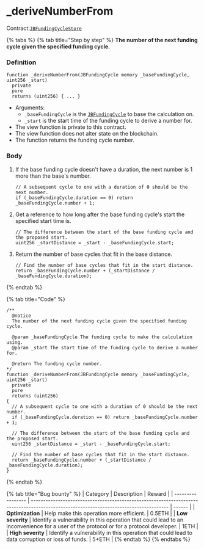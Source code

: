 # \_deriveNumberFrom

Contract:[`JBFundingCycleStore`](../)​

{% tabs %}
{% tab title="Step by step" %}
**The number of the next funding cycle given the specified funding cycle.**

### Definition

```solidity
function _deriveNumberFrom(JBFundingCycle memory _baseFundingCycle, uint256 _start)
  private
  pure
  returns (uint256) { ... }
```

* Arguments:
  * `_baseFundingCycle` is the [`JBFundingCycle`](../../../data-structures/jbfundingcycle.md) to base the calculation on.
  * `_start` is the start time of the funding cycle to derive a number for.
* The view function is private to this contract.
* The view function does not alter state on the blockchain.
* The function returns the funding cycle number.

### Body

1.  If the base funding cycle doesn't have a duration, the next number is 1 more than the base's number.

    ```solidity
    // A subsequent cycle to one with a duration of 0 should be the next number.
    if (_baseFundingCycle.duration == 0) return _baseFundingCycle.number + 1;
    ```
2.  Get a reference to how long after the base funding cycle's start the specified start time is. 

    ```solidity
    // The difference between the start of the base funding cycle and the proposed start.
    uint256 _startDistance = _start - _baseFundingCycle.start;
    ```
3.  Return the number of base cycles that fit in the base distance.

    ```solidity
    // Find the number of base cycles that fit in the start distance.
    return _baseFundingCycle.number + (_startDistance / _baseFundingCycle.duration);
    ```
{% endtab %}

{% tab title="Code" %}
```solidity
/** 
  @notice 
  The number of the next funding cycle given the specified funding cycle.

  @param _baseFundingCycle The funding cycle to make the calculation using.
  @param _start The start time of the funding cycle to derive a number for.

  @return The funding cycle number.
*/
function _deriveNumberFrom(JBFundingCycle memory _baseFundingCycle, uint256 _start)
  private
  pure
  returns (uint256)
{
  // A subsequent cycle to one with a duration of 0 should be the next number.
  if (_baseFundingCycle.duration == 0) return _baseFundingCycle.number + 1;

  // The difference between the start of the base funding cycle and the proposed start.
  uint256 _startDistance = _start - _baseFundingCycle.start;

  // Find the number of base cycles that fit in the start distance.
  return _baseFundingCycle.number + (_startDistance / _baseFundingCycle.duration);
}
```
{% endtab %}

{% tab title="Bug bounty" %}
| Category          | Description                                                                                                                            | Reward |
| ----------------- | -------------------------------------------------------------------------------------------------------------------------------------- | ------ |
| **Optimization**  | Help make this operation more efficient.                                                                                               | 0.5ETH |
| **Low severity**  | Identify a vulnerability in this operation that could lead to an inconvenience for a user of the protocol or for a protocol developer. | 1ETH   |
| **High severity** | Identify a vulnerability in this operation that could lead to data corruption or loss of funds.                                        | 5+ETH  |
{% endtab %}
{% endtabs %}
